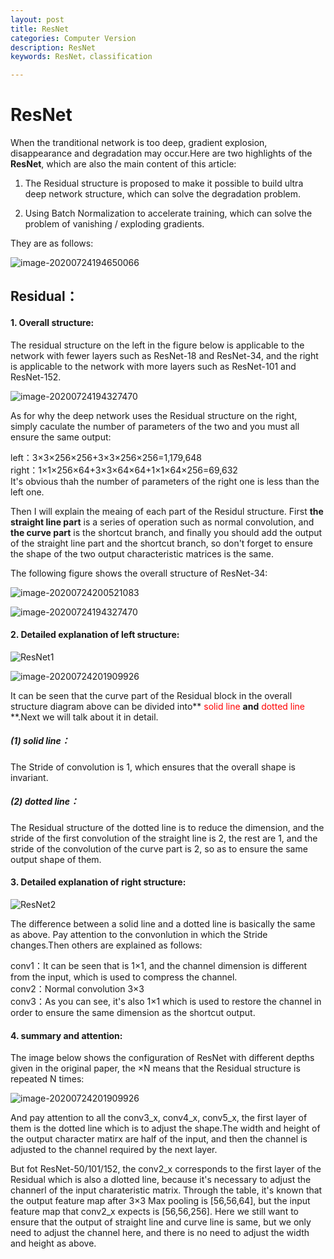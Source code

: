 ```yaml
---
layout: post
title: ResNet
categories: Computer Version
description: ResNet
keywords: ResNet，classification

---
```


# ResNet

When the tranditional network is too deep, gradient explosion, disappearance and degradation may occur.Here are two highlights of the **ResNet**, which are also the main content of this article:

1) The Residual structure is proposed to make it possible to build ultra deep network structure, which can solve the degradation problem.

2) Using Batch Normalization to accelerate training, which can solve the problem of vanishing / exploding gradients.

They are as follows:

![image-20200724194650066](/assets/img/image-20200724194650066.png)

## Residual：

#### 1. Overall structure:

The residual structure on the left in the figure below is applicable to the network with fewer layers such as ResNet-18 and ResNet-34, and the right is applicable to the network with more layers such as ResNet-101 and ResNet-152.

![image-20200724194327470](/assets/img/image-20200724194327470.png)

As for why the deep network uses the Residual structure on the right, simply caculate the number of parameters of the two and you must all ensure the same output: 

left：3×3×256×256+3×3×256×256=1,179,648<br>right：1×1×256×64+3×3×64×64+1×1×64×256=69,632<br>It's obvious thah the number of parameters of the right one is less than the left one.

Then I will explain the meaing of each part of the Residul structure. First **the straight line part** is a series of operation such as normal convolution, and **the curve part** is the shortcut branch, and finally you should add the output of the straight line part and the shortcut branch, so don't forget to ensure the shape of the two output characteristic matrices is the same.

The following figure shows the overall structure of ResNet-34:

![image-20200724200521083](/assets/img/image-20200724200521083.png)

![image-20200724194327470](/assets/img/image-20200724194327470.png)

#### 2. Detailed explanation of left structure:

![ResNet1](/assets/img/ResNet1.png)

![image-20200724201909926](/assets/img/image-20200724201909926.png)

It can be seen that the curve part of the Residual block in the overall structure diagram above can be divided into**<font color = "red" > solid line </font>**and**<font color = "red" > dotted line </font>**.Next we will talk about it in detail.

##### (1) solid line：

The Stride of convolution is 1, which ensures that the overall shape is invariant.

##### (2) dotted line：

The Residual structure of the dotted line is to reduce the dimension, and the stride of the first convolution of the straight line is 2, the rest are 1, and the stride of the convolution of the curve part is 2, so as to ensure the same output shape of them. 

#### 3.  Detailed explanation of right structure:

![ResNet2](/assets/img/ResNet2.png)

The difference between a solid line and a dotted line is basically the same as above. Pay attention to the convonlution in which the Stride changes.Then others are explained as follows:

conv1：It can be seen that is 1×1, and the channel dimension is different from the input, which is used to compress the channel.<br>
conv2：Normal convolution 3×3<br>
conv3：As you can see, it's also 1×1 which is used to restore the channel in order to ensure the same dimension as the shortcut output.

#### 4. summary and attention:

The image below shows the configuration of ResNet with different depths given in the original paper, the ×N means that the Residual structure is repeated N times:

![image-20200724201909926](/assets/img/image-20200724201909926.png)

And pay attention to all the conv3_x, conv4_x, conv5_x, the first layer of them  is the dotted line which is to adjust the shape.The width and height of the output character matirx are half of the input, and then the channel is adjusted to the channel required by the next layer.

But fot ResNet-50/101/152, the conv2_x corresponds to the first layer of the Residual which is also a dlotted line, because it's necessary to adjust the channerl of the input charateristic matrix. Through the table, it's known that the output feature map after 3×3 Max pooling is  [56,56,64], but the input feature map that conv2_x expects is [56,56,256]. Here we still want to ensure that the output of straight line and curve line is same, but we only need to adjust the channel here, and there is no need to adjust the width and height as above.


